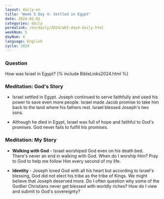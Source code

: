 ```yaml
---
layout: daily-en
title: "Week 5 Day 4: Settled in Egypt"
date: 2024-02-01
categories: daily
permalink: /en/daily/2024/wk5-day4-daily.html
weekNum: 5
dayNum: 4
language: English
cycle: 2024
---
```


### Question     
How was Israel in Egypt?
{% include BibleLinks2024.html %} 

### Meditation: God's Story   
+ Israel settled in Egypt. Joseph continued to serve faithfully and used his power to save even more people. Israel made Jacob promise to take him back to the land where his fathers rest. Israel blessed Joseph's two sons. 

+ Although he died in Egypt, Israel was full of hope and faithful to God's promises. God never fails to fulfill his promises. 

### Meditation: My Story   
+ **Walking with God** - Israel worshiped God even on his death bed. There's never an end in walking with God. When do I worship Him? Pray to God to help me follow Him every second of my life. 

+ **Identity** - Joseph loved God with all his heart but according to Israel's blessing, God did not elect his tribe as the tribe of Kings. We might believe that Joseph deserved more. Do I often question why some of the Godlier Christians never get blessed with worldly riches? How do I view and submit to God's sovereignty? 
